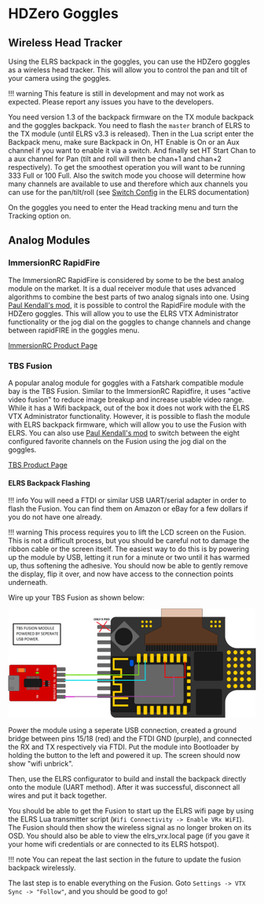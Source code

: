 # HDZero Goggles


## Wireless Head Tracker

Using the ELRS backpack in the goggles, you can use the HDZero goggles as a wireless head tracker. This will allow you to control the pan and tilt of your camera using the goggles.

!!! warning
    This feature is still in development and may not work as expected. Please report any issues you have to the developers.

You need version 1.3 of the backpack firmware on the TX module backpack and the goggles backpack. You need to flash the `master` branch of ELRS to the TX module (until ELRS v3.3 is released). Then in the Lua script enter the Backpack menu, make sure Backpack in On, HT Enable is On or an Aux channel if you want to enable it via a switch. And finally set HT Start Chan to a aux channel for Pan (tilt and roll will then be chan+1 and chan+2 respectively). To get the smoothest operation you will want to be running 333 Full or 100 Full. Also the switch mode you choose will determine how many channels are available to use and therefore which aux channels you can use for the pan/tilt/roll (see [Switch Config](https://www.expresslrs.org/software/switch-config) in the ELRS documentation)

On the goggles you need to enter the Head tracking menu and turn the Tracking option on.

## Analog Modules

### ImmersionRC RapidFire
The ImmersionRC RapidFire is considered by some to be the best analog module on the market. It is a dual receiver module that uses advanced algorithms to combine the best parts of two analog signals into one. Using [Paul Kendall's mod](https://github.com/pkendall64/hdzero-goggle/wiki/Analog-Module-Backpack-Control), it is possible to control the RapidFire module with the HDZero goggles. This will allow you to use the ELRS VTX Administrator functionality or the jog dial on the goggles to change channels and change between rapidFIRE in the goggles menu.


[ImmersionRC Product Page](https://www.immersionrc.com/fpv-products/rapidfire/)

### TBS Fusion

A popular analog module for goggles with a Fatshark compatible module bay is the TBS Fusion. Similar to the ImmersionRC Rapidfire, it uses "active video fusion" to reduce image breakup and increase usable video range. While it has a Wifi backpack, out of the box it does not work with the ELRS VTX Administrator functionality. However, it is possible to flash the module with ELRS backpack firmware, which will allow you to use the Fusion with ELRS. You can also use [Paul Kendall's mod](https://github.com/pkendall64/hdzero-goggle/wiki/Analog-Module-Backpack-Control) to switch between the eight configured favorite channels on the Fusion using the jog dial on the goggles.

[TBS Product Page](https://www.team-blacksheep.com/products/prod:tbs_fusion)

#### ELRS Backpack Flashing

!!! info
    You will need a FTDI or similar USB UART/serial adapter in order to flash the Fusion. You can find them on Amazon or eBay for a few dollars if you do not have one already.

!!! warning
    This process requires you to lift the LCD screen on the Fusion. This is not a difficult process, but you should be careful not to damage the ribbon cable or the screen itself. The easiest way to do this is by powering up the module by USB, letting it run for a minute or two until it has warmed up, thus softening the adhesive. You should now be able to gently remove the display, flip it over, and now have access to the connection points underneath.

Wire up your TBS Fusion as shown below: 

![TBS Fusion Wiring](../../assets/tbs-fusion-flashing.png)

Power the module using a seperate USB connection, created a ground bridge between pins 15/18 (red) and the FTDI GND (purple), and connected the RX and TX respectively via FTDI. Put the module into Bootloader by holding the button to the left and powered it up. The screen should now show "wifi unbrick".

Then, use the ELRS configurator to build and install the backpack directly onto the module (UART method). After it was successful, disconnect all wires and put it back together.

You should be able to get the Fusion to start up the ELRS wifi page by using the ELRS Lua transmitter script (`Wifi Connectivity -> Enable VRx WiFI`). The Fusion should then show the wireless signal as no longer broken on its OSD. You should also be able to view the elrs_vrx.local page (if you gave it your home wifi credentials or are connected to its ELRS hotspot).

!!! note
    You can repeat the last section in the future to update the fusion backpack wirelessly.

The last step is to enable everything on the Fusion. Goto `Settings -> VTX Sync -> "Follow"`, and you should be good to go!

